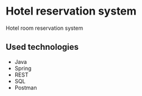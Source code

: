 # Hotel reservation system
Hotel room reservation system  
## Used technologies
- Java 
- Spring
- REST
- SQL
- Postman
